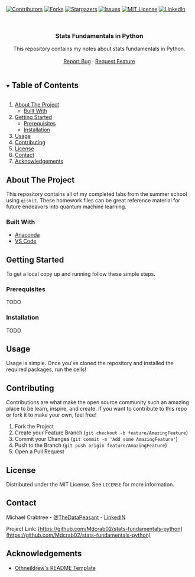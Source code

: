 <!-- PROJECT SHIELDS -->

[![Contributors][contributors-shield]][contributors-url]
[![Forks][forks-shield]][forks-url]
[![Stargazers][stars-shield]][stars-url]
[![Issues][issues-shield]][issues-url]
[![MIT License][license-shield]][license-url]
[![LinkedIn][linkedin-shield]][linkedin-url]

<!-- PROJECT LOGO -->
<br />
<p align="center">

  <h3 align="center">Stats Fundamentals in Python</h3>

  <p align="center">
	This repository contains my notes about stats fundamentals in Python.
	<br />
    <br />
    <a href="https://github.com/mdcrab02/Qiskit-Tutorial-Visualization/issues">Report Bug</a>
    ·
    <a href="https://github.com/mdcrab02/Qiskit-Tutorial-Visualization/issues">Request Feature</a>
  </p>
</p>



<!-- TABLE OF CONTENTS -->
<details open="open">
  <summary><h2 style="display: inline-block">Table of Contents</h2></summary>
  <ol>
    <li>
      <a href="#about-the-project">About The Project</a>
      <ul>
        <li><a href="#built-with">Built With</a></li>
      </ul>
    </li>
    <li>
      <a href="#getting-started">Getting Started</a>
      <ul>
        <li><a href="#prerequisites">Prerequisites</a></li>
        <li><a href="#installation">Installation</a></li>
      </ul>
    </li>
    <li><a href="#usage">Usage</a></li>
    <li><a href="#contributing">Contributing</a></li>
    <li><a href="#license">License</a></li>
    <li><a href="#contact">Contact</a></li>
    <li><a href="#acknowledgements">Acknowledgements</a></li>
  </ol>
</details>



<!-- ABOUT THE PROJECT -->
## About The Project

This repository contains all of my completed labs from the summer school using `qiskit`.  These homework files can be great reference material for future endeavors into quantum machine learning.

### Built With

* [Anaconda](https://www.anaconda.com/)
* [VS Code](https://code.visualstudio.com/)


<!-- GETTING STARTED -->
## Getting Started

To get a local copy up and running follow these simple steps.

### Prerequisites

TODO

### Installation

TODO


<!-- USAGE EXAMPLES -->
## Usage

Usage is simple.  Once you've cloned the repository and installed the required packages, run the cells!

<!-- CONTRIBUTING -->
## Contributing

Contributions are what make the open source community such an amazing place to be learn, inspire, and create. If you want to contribute to this repo or fork it to make your own, feel free!

1. Fork the Project
2. Create your Feature Branch (`git checkout -b feature/AmazingFeature`)
3. Commit your Changes (`git commit -m 'Add some AmazingFeature'`)
4. Push to the Branch (`git push origin feature/AmazingFeature`)
5. Open a Pull Request



<!-- LICENSE -->
## License

Distributed under the MIT License. See `LICENSE` for more information.



<!-- CONTACT -->
## Contact

Michael Crabtree - [@TheDataPeasant](https://twitter.com/TheDataPeasant) - [LinkedIN](https://www.linkedin.com/in/mikecrabtree2/)

Project Link: [https://github.com/Mdcrab02/stats-fundamentals-python](https://github.com/Mdcrab02/stats-fundamentals-python)



<!-- ACKNOWLEDGEMENTS -->
## Acknowledgements

* [Othneildrew's README Template](https://github.com/othneildrew/Best-README-Template)

<!-- MARKDOWN LINKS & IMAGES -->
<!-- https://www.markdownguide.org/basic-syntax/#reference-style-links -->
[contributors-shield]: https://img.shields.io/github/contributors/mdcrab02/IBM-Qiskit-QSS-2021.svg?style=for-the-badge
[contributors-url]: https://github.com/mdcrab02/IBM-Qiskit-QSS-2021/graphs/contributors
[forks-shield]: https://img.shields.io/github/forks/mdcrab02/IBM-Qiskit-QSS-2021.svg?style=for-the-badge
[forks-url]: https://github.com/mdcrab02/IBM-Qiskit-QSS-2021/network/members
[stars-shield]: https://img.shields.io/github/stars/mdcrab02/IBM-Qiskit-QSS-2021.svg?style=for-the-badge
[stars-url]: https://github.com/mdcrab02/IBM-Qiskit-QSS-2021/stargazers
[issues-shield]: https://img.shields.io/github/issues/mdcrab02/IBM-Qiskit-QSS-2021.svg?style=for-the-badge
[issues-url]: https://github.com/mdcrab02/IBM-Qiskit-QSS-2021/issues
[license-shield]: https://img.shields.io/github/license/mdcrab02/IBM-Qiskit-QSS-2021.svg?style=for-the-badge
[license-url]: https://github.com/mdcrab02/IBM-Qiskit-QSS-2021/blob/master/LICENSE.txt
[linkedin-shield]: https://img.shields.io/badge/-LinkedIn-black.svg?style=for-the-badge&logo=linkedin&colorB=555
[linkedin-url]: https://linkedin.com/in/mikecrabtree2